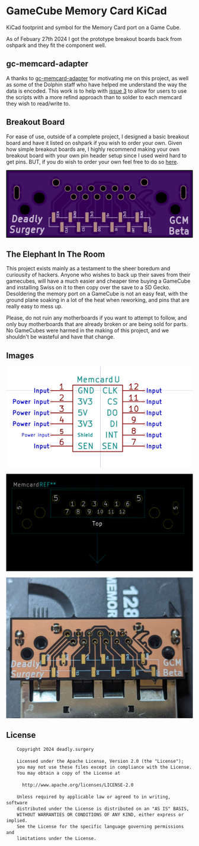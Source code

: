 # GameCube Memory Card KiCad

KiCad footprint and symbol for the Memory Card port on a Game Cube.

As of Febuary 27th 2024 I got the prototype breakout boards back from oshpark
and they fit the component well. 

## gc-memcard-adapter

A thanks to [gc-memcard-adapter](https://github.com/jamchamb/gc-memcard-adapter)
for motivating me on this project, as well as some of the Dolphin staff who have
helped me understand the way the data is encoded. This work is to help with
[issue 3](https://github.com/jamchamb/gc-memcard-adapter/issues/3) to allow for
users to use the scripts with a more refind approach than to solder to each
memcard they wish to read/write to.

## Breakout Board

For ease of use, outside of a complete project, I designed a basic breakout board 
and have it listed on oshpark if you wish to order your own. Given how simple 
breakout boards are, I highly recommend making your own breakout board with your
own pin header setup since I used weird hard to get pins. BUT, if you do wish to 
order your own feel free to do so [here](https://oshpark.com/shared_projects/4fljLSVF).

![breakout](https://github.com/DeadlySurgeon/gamecube_memcard_kicad/blob/main/images/breakout.png)

## The Elephant In The Room

This project exists mainly as a testament to the sheer boredum and curiousity
of hackers. Anyone who wishes to back up their saves from their gamecubes, will
have a much easier and cheaper time buying a GameCube and installing Swiss on
it to then copy over the save to a SD Gecko. Desoldering the memory port on a
GameCube is not an easy feat, with the ground plane soaking in a lot of the heat
when reworking, and pins that are really easy to mess up.

Please, do not ruin any motherboards if you want to attempt to follow, and only
buy motherboards that are already broken or are being sold for parts. No
GameCubes were harmed in the making of this project, and we shouldn't be
wasteful and have that change.

## Images

![schematic](https://github.com/DeadlySurgeon/gamecube_memcard_kicad/blob/main/images/schematic.png)

![footprint](https://github.com/DeadlySurgeon/gamecube_memcard_kicad/blob/main/images/footprint.png)

![top centered](https://github.com/DeadlySurgeon/gamecube_memcard_kicad/blob/main/images/poc_2.jpg)

## License

```
    Copyright 2024 deadly.surgery

    Licensed under the Apache License, Version 2.0 (the "License");
    you may not use these files except in compliance with the License.
    You may obtain a copy of the License at

      http://www.apache.org/licenses/LICENSE-2.0

    Unless required by applicable law or agreed to in writing, software
    distributed under the License is distributed on an "AS IS" BASIS,
    WITHOUT WARRANTIES OR CONDITIONS OF ANY KIND, either express or implied.
    See the License for the specific language governing permissions and
    limitations under the License.
```
